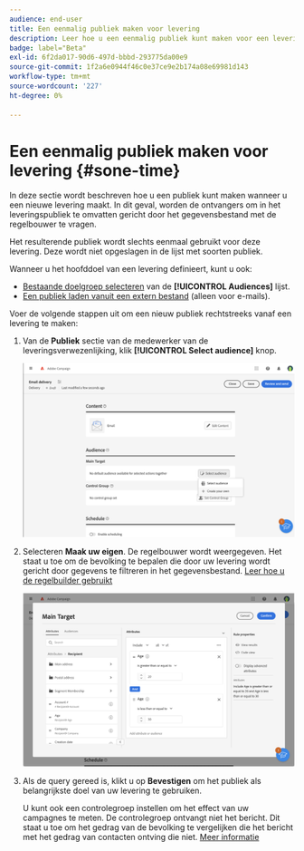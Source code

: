 ```yaml
---
audience: end-user
title: Een eenmalig publiek maken voor levering
description: Leer hoe u een eenmalig publiek kunt maken voor een levering.
badge: label="Beta"
exl-id: 6f2da017-90d6-497d-bbbd-293775da00e9
source-git-commit: 1f2a6e0944f46c0e37ce9e2b174a08e69981d143
workflow-type: tm+mt
source-wordcount: '227'
ht-degree: 0%

---
```


# Een eenmalig publiek maken voor levering {#sone-time}

In deze sectie wordt beschreven hoe u een publiek kunt maken wanneer u een nieuwe levering maakt. In dit geval, worden de ontvangers om in het leveringspubliek te omvatten gericht door het gegevensbestand met de regelbouwer te vragen.

Het resulterende publiek wordt slechts eenmaal gebruikt voor deze levering. Deze wordt niet opgeslagen in de lijst met soorten publiek.

Wanneer u het hoofddoel van een levering definieert, kunt u ook:

* [Bestaande doelgroep selecteren](add-audience.md) van de **[!UICONTROL Audiences]** lijst.
* [Een publiek laden vanuit een extern bestand](file-audience.md) (alleen voor e-mails).

Voer de volgende stappen uit om een nieuw publiek rechtstreeks vanaf een levering te maken:

1. Van de **Publiek** sectie van de medewerker van de leveringsverwezenlijking, klik **[!UICONTROL Select audience]** knop.

   ![](assets/segment-builder0.png)

1. Selecteren **Maak uw eigen**. De regelbouwer wordt weergegeven. Het staat u toe om de bevolking te bepalen die door uw levering wordt gericht door gegevens te filtreren in het gegevensbestand. [Leer hoe u de regelbuilder gebruikt](../query/query-modeler-overview.md)

   ![](assets/segment-builder.png)

1. Als de query gereed is, klikt u op **Bevestigen** om het publiek als belangrijkste doel van uw levering te gebruiken.

   U kunt ook een controlegroep instellen om het effect van uw campagnes te meten. De controlegroep ontvangt niet het bericht. Dit staat u toe om het gedrag van de bevolking te vergelijken die het bericht met het gedrag van contacten ontving die niet. [Meer informatie](control-group.md)
